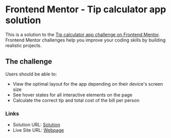# Frontend Mentor - Tip calculator app solution

This is a solution to the [Tip calculator app challenge on Frontend Mentor](https://www.frontendmentor.io/challenges/tip-calculator-app-ugJNGbJUX). Frontend Mentor challenges help you improve your coding skills by building realistic projects.

## The challenge

Users should be able to:

- View the optimal layout for the app depending on their device's screen size
- See hover states for all interactive elements on the page
- Calculate the correct tip and total cost of the bill per person

### Links

- Solution URL: [Solution](https://www.frontendmentor.io/solutions/tip-calculator-app-f7QBW0i-o)
- Live Site URL: [Webpage](https://dsierra210.github.io/Tip-Calculator-App/)
